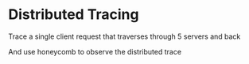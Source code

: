 # Distributed Tracing

Trace a single client request that traverses through 5 servers and back

And use honeycomb to observe the distributed trace